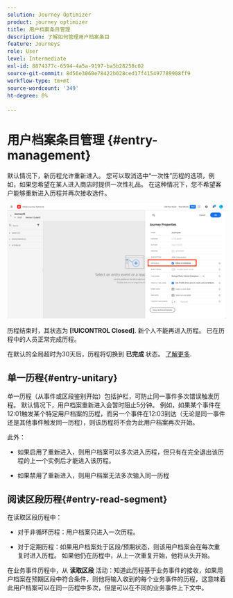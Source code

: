 ```yaml
---
solution: Journey Optimizer
product: journey optimizer
title: 用户档案条目管理
description: 了解如何管理用户档案条目
feature: Journeys
role: User
level: Intermediate
exl-id: 8874377c-6594-4a5a-9197-ba5b28258c02
source-git-commit: 8d56e3060e78422b028ced17f415497789908ff9
workflow-type: tm+mt
source-wordcount: '349'
ht-degree: 0%

---
```


# 用户档案条目管理 {#entry-management}

默认情况下，新历程允许重新进入。 您可以取消选中“一次性”历程的选项，例如，如果您希望在某人进入商店时提供一次性礼品。 在这种情况下，您不希望客户能够重新进入历程并再次接收选件。

![](assets/journey-re-entrance.png)

历程结束时，其状态为 **[!UICONTROL Closed]**. 新个人不能再进入历程。 已在历程中的人员正常完成历程。

在默认的全局超时为30天后，历程将切换到 **已完成** 状态。  [了解更多](journey-gs.md#global_timeout).


## 单一历程{#entry-unitary}

单一历程（从事件或区段鉴别开始）包括护栏，可防止同一事件多次错误触发历程。 默认情况下，用户档案重新进入会暂时阻止5分钟。 例如，如果某个事件在12:01触发某个特定用户档案的历程，而另一个事件在12:03到达（无论是同一事件还是其他事件触发同一历程），则该历程将不会为此用户档案再次开始。

此外：

* 如果启用了重新进入，则用户档案可以多次进入历程，但只有在完全退出该历程的上一个实例后才能进入该历程。

* 如果禁用了重新进入，则用户档案无法多次输入同一历程

## 阅读区段历程{#entry-read-segment}

在读取区段历程中：

* 对于非循环历程：用户档案只进入一次历程。

* 对于定期历程：如果用户档案处于区段/预期状态，则该用户档案会在每次重复时进入历程。 如果他仍在历程中，从上一次重复开始，他将从头开始。

在业务事件历程中，从 **读取区段** 活动：知道此历程基于业务事件的接收，如果用户档案在预期区段中符合条件，则他将输入收到的每个业务事件的历程，这意味着此用户档案可以在同一历程中多次，但是可以在不同的业务事件上下文中。
